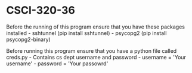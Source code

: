 # CSCI-320-36

Before the running of this program ensure that you have these packages installed
    - sshtunnel (pip install sshtunnel)
    - psycopg2 (pip install psycopg2-binary)

Before running this program ensure that you have a python file called creds.py
    - Contains cs dept username and password
        - username = 'Your username'
        - password = 'Your passowrd'




